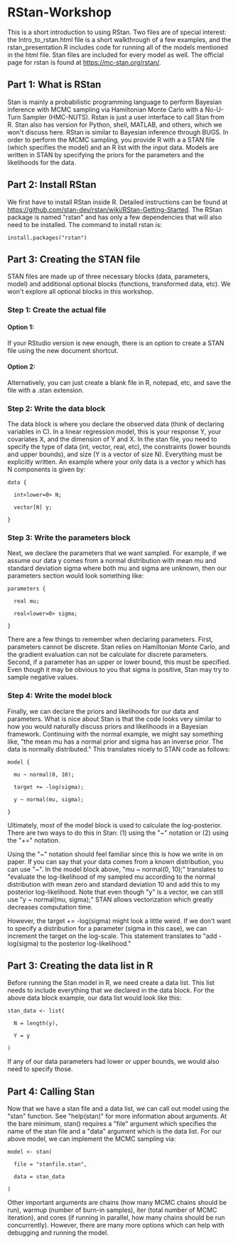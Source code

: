 # RStan-Workshop
This is a short introduction to using RStan. Two files are of special interest: the Intro_to_rstan.html file is a short walkthrough of a few examples, and the rstan_presentation.R includes code for running all of the models mentioned in the html file. Stan files are included for every model as well. The official page for rstan is found at https://mc-stan.org/rstan/.

## Part 1: What is RStan
Stan is mainly a probabilistic programming language to perform Bayesian inference with MCMC sampling via Hamiltonian Monte Carlo with a No-U-Turn Sampler (HMC-NUTS). Rstan is just a user interface to call Stan from R. Stan also has version for Python, shell, MATLAB, and others, which we won't discuss here. RStan is similar to Bayesian inference through BUGS. In order to perform the MCMC sampling, you provide R with a a STAN file (which specifies the model) and an R list with the input data. Models are written in STAN by specifying the priors for the parameters and the likelihoods for the data.

## Part 2: Install RStan

We first have to install RStan inside R. Detailed instructions can be found at https://github.com/stan-dev/rstan/wiki/RStan-Getting-Started. The RStan package is named "rstan" and has only a few dependencies that will also need to be installed. The command to install rstan is:

    install.packages("rstan")


## Part 3: Creating the STAN file
STAN files are made up of three necessary blocks (data, parameters, model) and additional optional blocks (functions, transformed data, etc). We won't explore all optional blocks in this workshop.

### Step 1: Create the actual file
#### Option 1:

  If your RStudio version is new enough, there is an option to create a STAN file using the new document shortcut.
  
  
#### Option 2:

  Alternatively, you can just create a blank file in R, notepad, etc, and save the file with a .stan extension.

### Step 2: Write the data block
The data block is where you declare the observed data (think of declaring variables in C). In a linear regression model, this is your response Y, your covariates X, and the dimension of Y and X. In the stan file, you need to specify the type of data (int, vector, real, etc), the constraints (lower bounds and upper bounds), and size (Y is a vector of size N). Everything must be explicitly written. An example where your only data is a vector y which has N components is given by:


    data {

      int<lower=0> N;

      vector[N] y;

    }
  

### Step 3: Write the parameters block
Next, we declare the parameters that we want sampled. For example, if we assume our data y comes from a normal distribution with mean mu and standard deviation sigma where both mu and sigma are unknown, then our parameters section would look something like: 

    parameters {

      real mu;

      real<lower=0> sigma;

    }
  
There are a few things to remember when declaring parameters. First, parameters cannot be discrete. Stan relies on Hamiltonian Monte Carlo, and the gradient evaluation can not be calculate for discrete parameters. Second, if a parameter has an upper or lower bound, this must be specified. Even though it may be obvious to you that sigma is positive, Stan may try to sample negative values.

### Step 4: Write the model block
Finally, we can declare the priors and likelihoods for our data and parameters. What is nice about Stan is that the code looks very similar to how you would naturally discuss priors and likelihoods in a Bayesian framework. Continuing with the normal example, we might say something like, "the mean mu has a normal prior and sigma has an inverse prior. The data is normally distributed." This translates nicely to STAN code as follows: 

    model {

      mu ~ normal(0, 10);

      target += -log(sigma);

      y ~ normal(mu, sigma);

    }
  
Ultimately, most of the model block is used to calculate the log-posterior. There are two ways to do this in Stan: (1) using the "~" notation or (2) using the "+=" notation.

Using the "\~" notation should feel familiar since this is how we write in on paper. If you can say that your data comes from a known distribution, you can use "\~". In the model block above, "mu ~ normal(0, 10);" translates to "evaluate the log-likelihood of my sampled mu according to the normal distribution with mean zero and standard deviation 10 and add this to my posterior log-likelihood. Note that even though "y" is a vector, we can still use "y ~ normal(mu, sigma);" STAN allows vectorization which greatly decreases computation time.

However, the target += -log(sigma) might look a little weird. If we don't want to specify a distribution for a parameter (sigma in this case), we can increment the target on the log-scale. This statement translates to "add -log(sigma) to the posterior log-likelihood."


## Part 3: Creating the data list in R
Before running the Stan model in R, we need create a data list. This list needs to include everything that we declared in the data block. For the above data block example, our data list would look like this:

    stan_data <- list(

      N = length(y),

      Y = y

    )
  
If any of our data parameters had lower or upper bounds, we would also need to specify those.

## Part 4: Calling Stan
Now that we have a stan file and a data list, we can call out model using the "stan" function. See "help(stan)" for more information about arguments. At the bare minimum, stan() requires a "file" argument which specifies the name of the stan file and a "data" argument which is the data list. For our above model, we can implement the MCMC sampling via:

    model <- stan(

      file = "stanfile.stan",

      data = stan_data

    )
  
Other important arguments are chains (how many MCMC chains should be run), warmup (number of burn-in samples), iter (total number of MCMC iteration), and cores (if running in parallel, how many chains should be run concurrently). However, there are many more options which can help with debugging and running the model.


